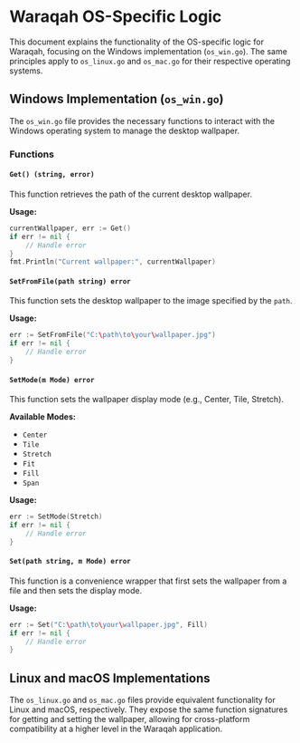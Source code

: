 # Waraqah OS-Specific Logic

This document explains the functionality of the OS-specific logic for Waraqah, focusing on the Windows implementation (`os_win.go`). The same principles apply to `os_linux.go` and `os_mac.go` for their respective operating systems.

## Windows Implementation (`os_win.go`)

The `os_win.go` file provides the necessary functions to interact with the Windows operating system to manage the desktop wallpaper.

### Functions

#### `Get() (string, error)`

This function retrieves the path of the current desktop wallpaper.

**Usage:**

```go
currentWallpaper, err := Get()
if err != nil {
    // Handle error
}
fmt.Println("Current wallpaper:", currentWallpaper)
```

#### `SetFromFile(path string) error`

This function sets the desktop wallpaper to the image specified by the `path`.

**Usage:**

```go
err := SetFromFile("C:\path\to\your\wallpaper.jpg")
if err != nil {
    // Handle error
}
```

#### `SetMode(m Mode) error`

This function sets the wallpaper display mode (e.g., Center, Tile, Stretch).

**Available Modes:**

*   `Center`
*   `Tile`
*   `Stretch`
*   `Fit`
*   `Fill`
*   `Span`

**Usage:**

```go
err := SetMode(Stretch)
if err != nil {
    // Handle error
}
```

#### `Set(path string, m Mode) error`

This function is a convenience wrapper that first sets the wallpaper from a file and then sets the display mode.

**Usage:**

```go
err := Set("C:\path\to\your\wallpaper.jpg", Fill)
if err != nil {
    // Handle error
}
```

## Linux and macOS Implementations

The `os_linux.go` and `os_mac.go` files provide equivalent functionality for Linux and macOS, respectively. They expose the same function signatures for getting and setting the wallpaper, allowing for cross-platform compatibility at a higher level in the Waraqah application.

